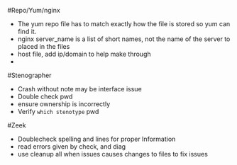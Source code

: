 #Repo/Yum/nginx
- The yum repo file has to match exactly how the file is stored so yum can find it.
- nginx server_name is a list of short names, not the name of the server to placed in the files
- host file, add ip/domain to help make through
-
#Stenographer
- Crash without note may be interface issue
- Double check pwd
- ensure ownership is incorrectly
- Verify `which stenotype` pwd

#Zeek
- Doublecheck spelling and lines for proper Information
- read errors given by check, and diag
- use cleanup all when issues causes changes to files to fix issues 
